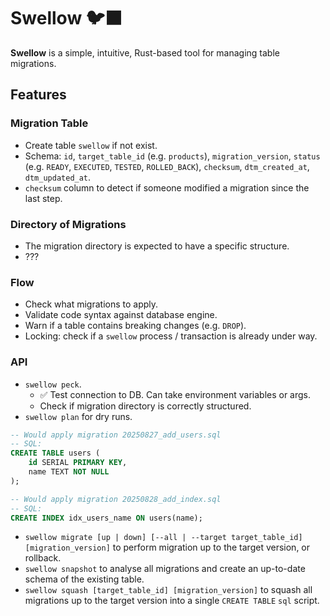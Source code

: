 # Swellow 🐦‍⬛

**Swellow** is a simple, intuitive, Rust-based tool for managing table migrations.

## Features

### Migration Table

- Create table `swellow` if not exist.
- Schema: `id`, `target_table_id` (e.g. `products`), `migration_version`, `status` (e.g. `READY`, `EXECUTED`, `TESTED`, `ROLLED_BACK`), `checksum`, `dtm_created_at`, `dtm_updated_at`.
- `checksum` column to detect if someone modified a migration since the last step.

### Directory of Migrations

- The migration directory is expected to have a specific structure.
- ???

### Flow

- Check what migrations to apply.
- Validate code syntax against database engine.
- Warn if a table contains breaking changes (e.g. `DROP`).
- Locking: check if a `swellow` process / transaction is already under way.

### API

- `swellow peck`.
  - ✅ Test connection to DB. Can take environment variables or args.
  - Check if migration directory is correctly structured.
- `swellow plan` for dry runs.

```sql
-- Would apply migration 20250827_add_users.sql
-- SQL:
CREATE TABLE users (
    id SERIAL PRIMARY KEY,
    name TEXT NOT NULL
);

-- Would apply migration 20250828_add_index.sql
-- SQL:
CREATE INDEX idx_users_name ON users(name);
```

- `swellow migrate [up | down] [--all | --target target_table_id] [migration_version]` to perform migration up to the target version, or rollback.
- `swellow snapshot` to analyse all migrations and create an up-to-date schema of the existing table.
- `swellow squash [target_table_id] [migration_version]` to squash all migrations up to the target version into a single `CREATE TABLE` `sql` script.
